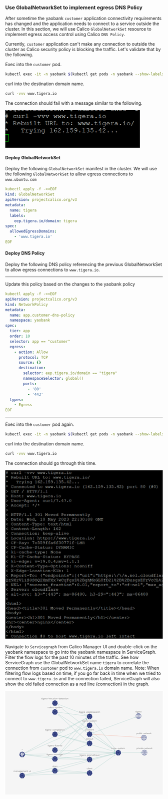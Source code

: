 ### Use GlobalNetworkSet to implement egress DNS Policy

After sometime the yaobank `customer` application connectivity requirements has changed and the application needs to connect to a service outside the cluster. In this section, we will use Calico `GlobalNetworkSet` resource to implement egress access control using Calico `DNS Policy`.

Currently, `customer` application can't make any connection to outside the cluster as Calico security policy is blocking the traffic. Let's validate that by the following.

Exec into the `customer` pod.

```bash
kubectl exec -it -n yaobank $(kubectl get pods -n yaobank --show-labels | awk '{print $1}' | grep -v NAME) -- sh

```
curl into the destination domain name.

```bash
curl -vvv www.tigera.io

```

The connection should fail with a message similar to the following.

![curl-fail](img\fail-curl.png)


#### Deploy GlobalNetworkSet

Deploy the following `GlobalNetworkSet` manifest in the cluster. We will use the following `GlobalNetworkSet` to allow egress connections to `www.ubuntu.com`

```yaml
kubectl apply -f -<<EOF
kind: GlobalNetworkSet
apiVersion: projectcalico.org/v3
metadata:
  name: tigera
  labels:
    eep.tigera.io/domain: tigera
spec:
  allowedEgressDomains:
    - 'www.tigera.io'
EOF

```

#### Deploy DNS Policy

Deploy the following DNS policy referencing the previous GlobalNetworkSet to allow egress connections to `www.tigera.io`.

-------------------------------------------------------------------------------------------------
Update this policy based on the changes to the yaobank policy

```yaml
kubectl apply -f -<<EOF
apiVersion: projectcalico.org/v3
kind: NetworkPolicy
metadata:
  name: app.customer-dns-policy
  namespace: yaobank
spec:
  tier: app
  order: 10
  selector: app == "customer"
  egress:
    - action: Allow
      protocol: TCP
      source: {}
      destination:
        selector: eep.tigera.io/domain == "tigera"
        namespaceSelector: global()
        ports:
          - '80'
          - '443'
  types:
    - Egress
EOF

```

-------------------------------------------------------------------------------------------------



Exec into the `customer` pod again.

```bash
kubectl exec -it -n yaobank $(kubectl get pods -n yaobank --show-labels | awk '{print $1}' | grep customer) -- sh

```
curl into the destination domain name.

```bash
curl -vvv www.tigera.io

```

The connection should go through this time.

![curl-successful](img\curl-successful.png)

Navigate to `Servicegraph` from Calico Manager UI and double-click on the yaobank namespace to go into the yaobank namespace in ServiceGraph. Filter the flow logs for the past 10 minutes of the traffic. See how ServiceGraph use the GlobalNetworkSet name `tigera` to correlate the connection from `customer` pod to `www.tigera.io` domain name.
Note: When filtering flow logs based on time, if you go far back in time when we tried to connect to `www.tigera.io` and the connection failed, ServiceGraph will also show the old failed connection as a red line (connection) in the graph.

![service-graph-ubuntu](img\service-graph-ubuntu.png)
